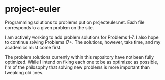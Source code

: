 project-euler
=============

Programming solutions to problems put on projecteuler.net. Each file corresponds to a given problem on the site.

I am actively working to add problem solutions for Problems 1-7. I also hope to continue solving Problems 17+. The solutions, however, take time, and my academics must come first.

The problem solutions currently within this repository have not been fully optimized. While I intend on fixing each one to be as optimized as possible, I'm of the philosophy that solving new problems is more important than tweaking old ones.

